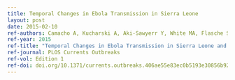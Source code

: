 ```yaml
---
title: Temporal Changes in Ebola Transmission in Sierra Leone
layout: post
date: 2015-02-10
ref-authors: Camacho A, Kucharski A, Aki-Sawyerr Y, White MA, Flasche S, Baguelin M, Pollington T, Carney JR, Glover R, Smout E, Tiffany A, Edmunds WJ, Funk S
ref-year: 2015
ref-title: "Temporal Changes in Ebola Transmission in Sierra Leone and Implications for Control Requirements- a Real-time Modelling Study."
ref-journal: PLOS Currents Outbreaks
ref-vol: Edition 1
ref-doi: doi.org/10.1371/currents.outbreaks.406ae55e83ec0b5193e30856b9235ed2
---
```

